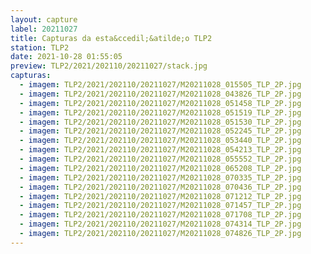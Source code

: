 ```yaml
---
layout: capture
label: 20211027
title: Capturas da esta&ccedil;&atilde;o TLP2
station: TLP2
date: 2021-10-28 01:55:05
preview: TLP2/2021/202110/20211027/stack.jpg
capturas:
  - imagem: TLP2/2021/202110/20211027/M20211028_015505_TLP_2P.jpg
  - imagem: TLP2/2021/202110/20211027/M20211028_043826_TLP_2P.jpg
  - imagem: TLP2/2021/202110/20211027/M20211028_051458_TLP_2P.jpg
  - imagem: TLP2/2021/202110/20211027/M20211028_051519_TLP_2P.jpg
  - imagem: TLP2/2021/202110/20211027/M20211028_051530_TLP_2P.jpg
  - imagem: TLP2/2021/202110/20211027/M20211028_052245_TLP_2P.jpg
  - imagem: TLP2/2021/202110/20211027/M20211028_053440_TLP_2P.jpg
  - imagem: TLP2/2021/202110/20211027/M20211028_054213_TLP_2P.jpg
  - imagem: TLP2/2021/202110/20211027/M20211028_055552_TLP_2P.jpg
  - imagem: TLP2/2021/202110/20211027/M20211028_065208_TLP_2P.jpg
  - imagem: TLP2/2021/202110/20211027/M20211028_070335_TLP_2P.jpg
  - imagem: TLP2/2021/202110/20211027/M20211028_070436_TLP_2P.jpg
  - imagem: TLP2/2021/202110/20211027/M20211028_071212_TLP_2P.jpg
  - imagem: TLP2/2021/202110/20211027/M20211028_071457_TLP_2P.jpg
  - imagem: TLP2/2021/202110/20211027/M20211028_071708_TLP_2P.jpg
  - imagem: TLP2/2021/202110/20211027/M20211028_074314_TLP_2P.jpg
  - imagem: TLP2/2021/202110/20211027/M20211028_074826_TLP_2P.jpg
---
```

